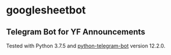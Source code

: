 # googlesheetbot
## Telegram Bot for YF Announcements

<p>Tested with Python 3.7.5 and <a href="https://github.com/python-telegram-bot/python-telegram-bot">python-telegram-bot</a> version 12.2.0.</p>